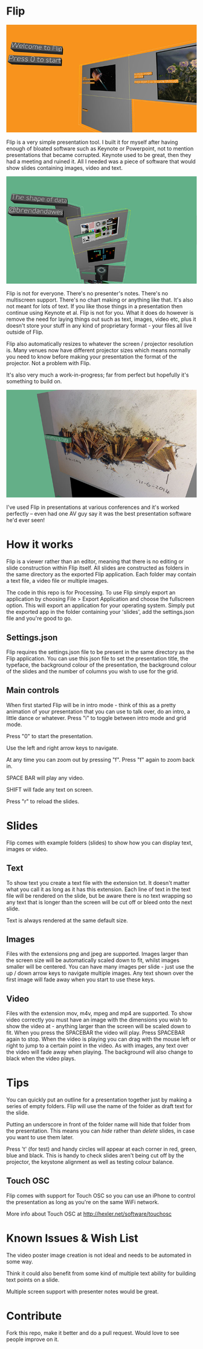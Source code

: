 Flip
====

![Flip](screenshot.jpg?raw=true "Flip screenshot")

Flip is a very simple presentation tool. I built it for myself after having enough of bloated software such as Keynote or Powerpoint, not to mention presentations that became corrupted. Keynote used to be great, then they had a meeting and ruined it. All I needed was a piece of software that would show slides containing images, video and text. 

![Flip](screenshot2.jpg?raw=true "Flip screenshot")

Flip is not for everyone. There's no presenter's notes. There's no multiscreen support. There's no chart making or anything like that. It's also not meant for lots of text. If you like those things in a presentation then continue using Keynote et al. Flip is not for you. What it does do however is remove the need for laying things out such as text, images, video etc, plus it doesn't store your stuff in any kind of proprietary format - your files all live outside of Flip.

Flip also automatically resizes to whatever the screen / projector resolution is. Many venues now have different projector sizes which means normally you need to know before making your presentation the format of the projector. Not a problem with Flip.

It's also very much a work-in-progress; far from perfect but hopefully it's something to build on.

![Flip](screenshot3.jpg?raw=true "Flip screenshot")

I've used Flip in presentations at various conferences and it's worked perfectly – even had one AV guy say it was the best presentation software he'd ever seen!

How it works
============

Flip is a viewer rather than an editor, meaning that there is no editing or slide construction within Flip itself. All slides are constructed as folders in the same directory as the exported Flip application. Each folder may contain a text file, a video file or multiple images.

The code in this repo is for Processing. To use Flip simply export an application by choosing File > Export Application and choose the fullscreen option. This will export an application for your operating system. Simply put the exported app in the folder containing your 'slides', add the settings.json file and you're good to go.

Settings.json
-------------

Flip requires the settings.json file to be present in the same directory as the Flip application. You can use this json file to set the presentation title, the typeface, the background colour of the presentation, the background colour of the slides and the number of columns you wish to use for the grid.

Main controls
-------------

When first started Flip will be in intro mode - think of this as a pretty animation of your presentation that you can use to talk over, do an intro, a little dance or whatever. Press "i" to toggle between intro mode and grid mode.

Press "0" to start the presentation.

Use the left and right arrow keys to navigate.

At any time you can zoom out by pressing "f". Press "f" again to zoom back in.

SPACE BAR will play any video.

SHIFT will fade any text on screen.

Press "r" to reload the slides.

Slides
======

Flip comes with example folders (slides) to show how you can display text, images or video.

Text
----

To show text you create a text file with the extension txt. It doesn't matter what you call it as long as it has this extension. Each line of text in the text file will be rendered on the slide, but be aware there is no text wrapping so any text that is longer than the screen will be cut off or bleed onto the next slide.

Text is always rendered at the same default size.

Images
------

Files with the extensions png and jpeg are supported. Images larger than the screen size will be automatically scaled down to fit, whilst images smaller will be centered. You can have many images per slide - just use the up / down arrow keys to navigate multiple images. Any text shown over the first image will fade away when you start to use these keys.

Video
-----

Files with the extension mov, m4v, mpeg and mp4 are supported. To show video correctly you must have an image with the dimensions you wish to show the video at - anything larger than the screen will be scaled down to fit. When you press the SPACEBAR the video will play. Press SPACEBAR again to stop. When the video is playing you can drag with the mouse left or right to jump to a certain point in the video. As with images, any text over the video will fade away when playing. The background will also change to black when the video plays.

Tips
====

You can quickly put an outline for a presentation together just by making a series of empty folders. Flip will use the name of the folder as draft text for the slide.

Putting an underscore in front of the folder name will hide that folder from the presentation. This means you can _hide_ rather than _delete_ slides, in case you want to use them later.

Press 't' (for test) and handy circles will appear at each corner in red, green, blue and black. This is handy to check slides aren't being cut off by the projector, the keystone alignment as well as testing colour balance.

Touch OSC
---------

Flip comes with support for Touch OSC so you can use an iPhone to control the presentation as long as you're on the same WiFi network.

More info about Touch OSC at http://hexler.net/software/touchosc

Known Issues & Wish List
========================

The video poster image creation is not ideal and needs to be automated in some way.

Think it could also benefit from some kind of multiple text ability for building text points on a slide.

Multiple screen support with presenter notes would be great.

Contribute
==========

Fork this repo, make it better and do a pull request. Would love to see people improve on it.